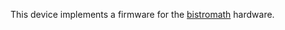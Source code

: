 This device implements a firmware for the [bistromath](https://git.maglab.space/fooker/bistromath) hardware.
